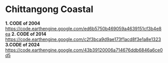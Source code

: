 # Chittangong Coastal



**1.   CODE of 2004**
https://code.earthengine.google.com/ed6b5750b469059a4639151cf3b4e8ea
**2.  CODE of 2014**
https://code.earthengine.google.com/c2f3bca9d9ae173f1acd8f3e1a8e1323
**3.CODE of 2024**
https://code.earthengine.google.com/43b39120006a714676ddb6846a6ce0d5


